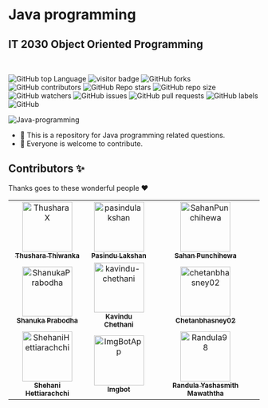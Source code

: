 # Java programming

<h2><strong>IT 2030 Object Oriented Programming</strong></h2>

<br>

![GitHub top Language](https://img.shields.io/github/languages/top/ThusharaX/Java-programming)
![visitor badge](https://visitor-badge.glitch.me/badge?page_id=ThusharaX.Java-programming)
![GitHub forks](https://img.shields.io/github/forks/ThusharaX/Java-programming?style=social)
![GitHub contributors](https://img.shields.io/github/contributors/ThusharaX/Java-programming)
![GitHub Repo stars](https://img.shields.io/github/stars/ThusharaX/Java-programming?style=social)
![GitHub repo size](https://img.shields.io/github/repo-size/ThusharaX/Java-programming)
![GitHub watchers](https://img.shields.io/github/watchers/ThusharaX/Java-programming?style=social)
![GitHub issues](https://img.shields.io/github/issues/ThusharaX/Java-programming)
![GitHub pull requests](https://img.shields.io/github/issues-pr/ThusharaX/Java-programming)
![GitHub labels](https://img.shields.io/github/labels/ThusharaX/Java-programming/help%20wanted)
![GitHub](https://img.shields.io/github/license/ThusharaX/Java-programming)

![Java-programming](https://socialify.git.ci/ThusharaX/Java-programming/image?description=1&forks=1&language=1&logo=https%3A%2F%2Fraw.githubusercontent.com%2FBinaryMatter%2FBinaryMatter.github.io%2Fgh-pages%2FlogoRoundwithBorder.png&owner=1&pattern=Circuit%20Board&stargazers=1&theme=Dark)

- 🌱 This is a repository for Java programming related questions.
- 👯 Everyone is welcome to contribute.

## Contributors ✨

Thanks goes to these wonderful people :heart:

<!-- readme: contributors -start -->
<table>
<tr>
    <td align="center">
        <a href="https://github.com/ThusharaX">
            <img src="https://avatars.githubusercontent.com/u/47711719?v=4" width="100(px);" alt="ThusharaX"/>
            <br />
            <sub><b>Thushara Thiwanka</b></sub>
        </a>
    </td>
    <td align="center">
        <a href="https://github.com/pasindulakshan">
            <img src="https://avatars.githubusercontent.com/u/74607482?v=4" width="100(px);" alt="pasindulakshan"/>
            <br />
            <sub><b>Pasindu Lakshan</b></sub>
        </a>
    </td>
    <td align="center">
        <a href="https://github.com/SahanPunchihewa">
            <img src="https://avatars.githubusercontent.com/u/72688889?v=4" width="100(px);" alt="SahanPunchihewa"/>
            <br />
            <sub><b>Sahan Punchihewa</b></sub>
        </a>
    </td></tr>
<tr>
    <td align="center">
        <a href="https://github.com/ShanukaPrabodha">
            <img src="https://avatars.githubusercontent.com/u/87584158?v=4" width="100(px);" alt="ShanukaPrabodha"/>
            <br />
            <sub><b>Shanuka Prabodha</b></sub>
        </a>
    </td>
    <td align="center">
        <a href="https://github.com/kavindu-chethani">
            <img src="https://avatars.githubusercontent.com/u/46352484?v=4" width="100(px);" alt="kavindu-chethani"/>
            <br />
            <sub><b>Kavindu Chethani</b></sub>
        </a>
    </td>
    <td align="center">
        <a href="https://github.com/chetanbhasney02">
            <img src="https://avatars.githubusercontent.com/u/88937980?v=4" width="100(px);" alt="chetanbhasney02"/>
            <br />
            <sub><b>Chetanbhasney02</b></sub>
        </a>
    </td></tr>
<tr>
    <td align="center">
        <a href="https://github.com/ShehaniHettiarachchi">
            <img src="https://avatars.githubusercontent.com/u/88665593?v=4" width="100(px);" alt="ShehaniHettiarachchi"/>
            <br />
            <sub><b>Shehani Hettiarachchi</b></sub>
        </a>
    </td>
    <td align="center">
        <a href="https://github.com/ImgBotApp">
            <img src="https://avatars.githubusercontent.com/u/31427850?v=4" width="100(px);" alt="ImgBotApp"/>
            <br />
            <sub><b>Imgbot</b></sub>
        </a>
    </td>
    <td align="center">
        <a href="https://github.com/Randula98">
            <img src="https://avatars.githubusercontent.com/u/85297495?v=4" width="100(px);" alt="Randula98"/>
            <br />
            <sub><b>Randula Yashasmith Mawaththa</b></sub>
        </a>
    </td></tr>
</table>
<!-- readme: contributors -end -->
